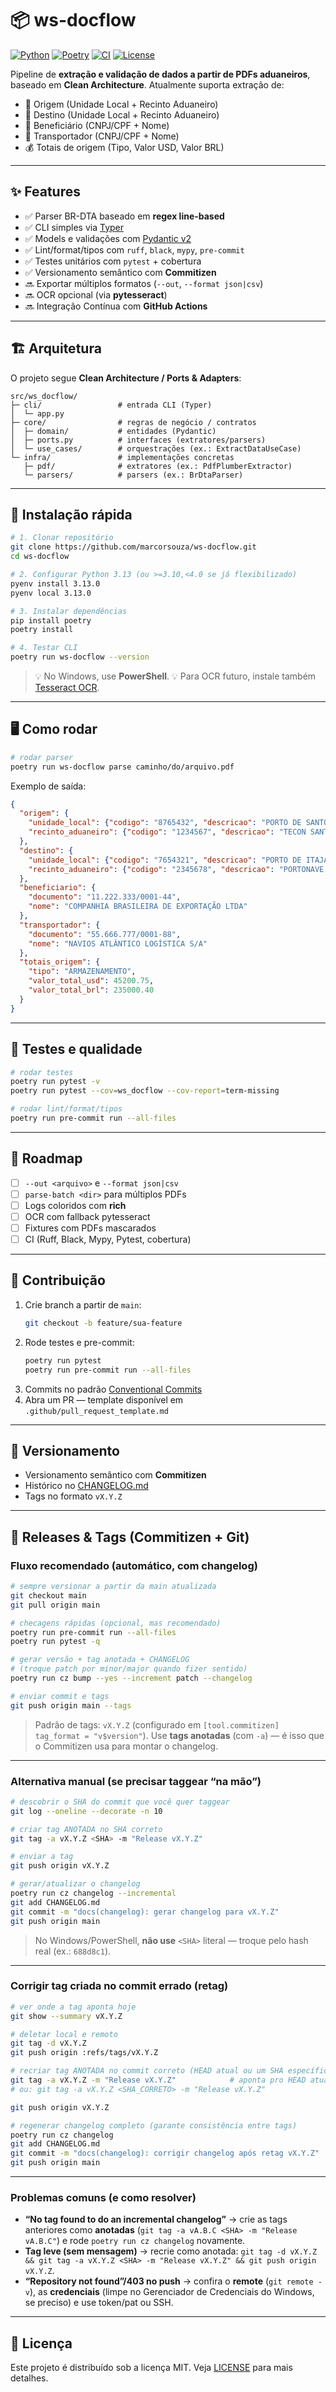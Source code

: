 # 📦 ws-docflow

[![Python](https://img.shields.io/badge/python-3.13+-blue.svg)](https://www.python.org/)
[![Poetry](https://img.shields.io/badge/Poetry-managed-informational)](https://python-poetry.org/)
[![CI](https://img.shields.io/github/actions/workflow/status/marcorsouza/ws-docflow/ci.yml?label=CI)](https://github.com/marcorsouza/ws-docflow/actions)
[![License](https://img.shields.io/badge/license-MIT-green.svg)](LICENSE)

Pipeline de **extração e validação de dados a partir de PDFs aduaneiros**, baseado em **Clean Architecture**.
Atualmente suporta extração de:

- 📍 Origem (Unidade Local + Recinto Aduaneiro)
- 🎯 Destino (Unidade Local + Recinto Aduaneiro)
- 🏢 Beneficiário (CNPJ/CPF + Nome)
- 🚢 Transportador (CNPJ/CPF + Nome)
- 💰 Totais de origem (Tipo, Valor USD, Valor BRL)

---

## ✨ Features

- ✅ Parser BR-DTA baseado em **regex line-based**
- ✅ CLI simples via [Typer](https://typer.tiangolo.com/)
- ✅ Models e validações com [Pydantic v2](https://docs.pydantic.dev/)
- ✅ Lint/format/tipos com `ruff`, `black`, `mypy`, `pre-commit`
- ✅ Testes unitários com `pytest` + cobertura
- ✅ Versionamento semântico com **Commitizen**
- 🔜 Exportar múltiplos formatos (`--out`, `--format json|csv`)
- 🔜 OCR opcional (via **pytesseract**)
- 🔜 Integração Contínua com **GitHub Actions**

---

## 🏗 Arquitetura

O projeto segue **Clean Architecture / Ports & Adapters**:

```
src/ws_docflow/
├─ cli/                 # entrada CLI (Typer)
│  └─ app.py
├─ core/                # regras de negócio / contratos
│  ├─ domain/           # entidades (Pydantic)
│  ├─ ports.py          # interfaces (extratores/parsers)
│  └─ use_cases/        # orquestrações (ex.: ExtractDataUseCase)
└─ infra/               # implementações concretas
   ├─ pdf/              # extratores (ex.: PdfPlumberExtractor)
   └─ parsers/          # parsers (ex.: BrDtaParser)
```

---

## 🚀 Instalação rápida

```bash
# 1. Clonar repositório
git clone https://github.com/marcorsouza/ws-docflow.git
cd ws-docflow

# 2. Configurar Python 3.13 (ou >=3.10,<4.0 se já flexibilizado)
pyenv install 3.13.0
pyenv local 3.13.0

# 3. Instalar dependências
pip install poetry
poetry install

# 4. Testar CLI
poetry run ws-docflow --version
```

> 💡 No Windows, use **PowerShell**.
> 💡 Para OCR futuro, instale também [Tesseract OCR](https://github.com/UB-Mannheim/tesseract/wiki).

---

## 🖥️ Como rodar

```bash
# rodar parser
poetry run ws-docflow parse caminho/do/arquivo.pdf
```

Exemplo de saída:

```json
{
  "origem": {
    "unidade_local": {"codigo": "8765432", "descricao": "PORTO DE SANTOS"},
    "recinto_aduaneiro": {"codigo": "1234567", "descricao": "TECON SANTOS TERMINAL DE CONTÊINERES"}
  },
  "destino": {
    "unidade_local": {"codigo": "7654321", "descricao": "PORTO DE ITAJAÍ"},
    "recinto_aduaneiro": {"codigo": "2345678", "descricao": "PORTONAVE TERMINAL DE NAVEGANTES"}
  },
  "beneficiario": {
    "documento": "11.222.333/0001-44",
    "nome": "COMPANHIA BRASILEIRA DE EXPORTAÇÃO LTDA"
  },
  "transportador": {
    "documento": "55.666.777/0001-88",
    "nome": "NAVIOS ATLÂNTICO LOGÍSTICA S/A"
  },
  "totais_origem": {
    "tipo": "ARMAZENAMENTO",
    "valor_total_usd": 45200.75,
    "valor_total_brl": 235000.40
  }
}
```

---

## 🧪 Testes e qualidade

```bash
# rodar testes
poetry run pytest -v
poetry run pytest --cov=ws_docflow --cov-report=term-missing

# rodar lint/format/tipos
poetry run pre-commit run --all-files
```

---

## 📌 Roadmap

- [ ] `--out <arquivo>` e `--format json|csv`
- [ ] `parse-batch <dir>` para múltiplos PDFs
- [ ] Logs coloridos com **rich**
- [ ] OCR com fallback pytesseract
- [ ] Fixtures com PDFs mascarados
- [ ] CI (Ruff, Black, Mypy, Pytest, cobertura)

---

## 🔗 Contribuição

1. Crie branch a partir de `main`:
   ```bash
   git checkout -b feature/sua-feature
   ```
2. Rode testes e pre-commit:
   ```bash
   poetry run pytest
   poetry run pre-commit run --all-files
   ```
3. Commits no padrão [Conventional Commits](https://www.conventionalcommits.org/)
4. Abra um PR — template disponível em `.github/pull_request_template.md`

---

## 📜 Versionamento

- Versionamento semântico com **Commitizen**
- Histórico no [CHANGELOG.md](CHANGELOG.md)
- Tags no formato `vX.Y.Z`

---

## 🔖 Releases & Tags (Commitizen + Git)

### Fluxo recomendado (automático, com changelog)
```bash
# sempre versionar a partir da main atualizada
git checkout main
git pull origin main

# checagens rápidas (opcional, mas recomendado)
poetry run pre-commit run --all-files
poetry run pytest -q

# gerar versão + tag anotada + CHANGELOG
# (troque patch por minor/major quando fizer sentido)
poetry run cz bump --yes --increment patch --changelog

# enviar commit e tags
git push origin main --tags
```

> Padrão de tags: `vX.Y.Z` (configurado em `[tool.commitizen] tag_format = "v$version"`).
> Use **tags anotadas** (com `-a`) — é isso que o Commitizen usa para montar o changelog.

---

### Alternativa manual (se precisar taggear “na mão”)
```bash
# descobrir o SHA do commit que você quer taggear
git log --oneline --decorate -n 10

# criar tag ANOTADA no SHA correto
git tag -a vX.Y.Z <SHA> -m "Release vX.Y.Z"

# enviar a tag
git push origin vX.Y.Z

# gerar/atualizar o changelog
poetry run cz changelog --incremental
git add CHANGELOG.md
git commit -m "docs(changelog): gerar changelog para vX.Y.Z"
git push origin main
```
> No Windows/PowerShell, **não use** `<SHA>` literal — troque pelo hash real (ex.: `688d8c1`).

---

### Corrigir tag criada no commit errado (retag)
```bash
# ver onde a tag aponta hoje
git show --summary vX.Y.Z

# deletar local e remoto
git tag -d vX.Y.Z
git push origin :refs/tags/vX.Y.Z

# recriar tag ANOTADA no commit correto (HEAD atual ou um SHA específico)
git tag -a vX.Y.Z -m "Release vX.Y.Z"            # aponta pro HEAD atual
# ou: git tag -a vX.Y.Z <SHA_CORRETO> -m "Release vX.Y.Z"

git push origin vX.Y.Z

# regenerar changelog completo (garante consistência entre tags)
poetry run cz changelog
git add CHANGELOG.md
git commit -m "docs(changelog): corrigir changelog após retag vX.Y.Z"
git push origin main
```

---

### Problemas comuns (e como resolver)
- **“No tag found to do an incremental changelog”** → crie as tags anteriores como **anotadas** (`git tag -a vA.B.C <SHA> -m "Release vA.B.C"`) e rode `poetry run cz changelog` novamente.
- **Tag leve (sem mensagem)** → recrie como anotada: `git tag -d vX.Y.Z && git tag -a vX.Y.Z <SHA> -m "Release vX.Y.Z" && git push origin vX.Y.Z`.
- **“Repository not found”/403 no push** → confira o **remote** (`git remote -v`), as **credenciais** (limpe no Gerenciador de Credenciais do Windows, se preciso) e use token/pat ou SSH.

---

## 📄 Licença

Este projeto é distribuído sob a licença MIT.
Veja [LICENSE](LICENSE) para mais detalhes.
